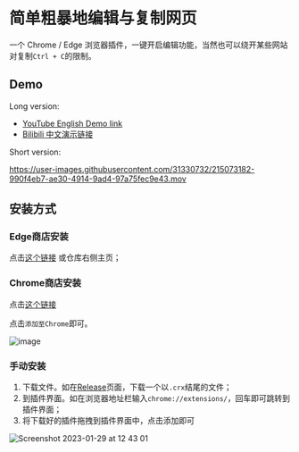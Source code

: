 # 简单粗暴地编辑与复制网页

一个 Chrome / Edge 浏览器插件，一键开启编辑功能，当然也可以绕开某些网站对复制`Ctrl + C`的限制。

## Demo

Long version:

- [YouTube English Demo link](https://www.youtube.com/watch?v=s-j7MDj9cqo&t=1s)
- [Bilibili 中文演示链接](https://www.bilibili.com/video/BV1kY411Q7uf/)

Short version:

https://user-images.githubusercontent.com/31330732/215073182-990f4eb7-ae30-4914-9ad4-97a75fec9e43.mov

## 安装方式

### Edge商店安装

点击[这个链接](https://microsoftedge.microsoft.com/addons/detail/网页复制或编辑/ehmfikmlcglfegkibkabbddipogboeib) 或仓库右侧主页；

### Chrome商店安装

点击[这个链接](https://chrome.google.com/webstore/detail/网页复制或编辑/mhgmmefflhakaapjkpkcgpomlobflnea)

点击`添加至Chrome`即可。

![image](https://user-images.githubusercontent.com/31330732/215305590-ba971df2-6357-40b1-85e6-57369d42a60a.png)


### 手动安装

1. 下载文件。如在[Release](https://github.com/gantrol/edit_or_copy_page/releases)页面，下载一个以`.crx`结尾的文件；
2. 到插件界面。如在浏览器地址栏输入`chrome://extensions/`，回车即可跳转到插件界面；
3. 将下载好的插件拖拽到插件界面中，点击添加即可

![Screenshot 2023-01-29 at 12 43 01](https://user-images.githubusercontent.com/31330732/215305380-dc2712bb-46a7-4c37-aaf0-83777736d291.png)
